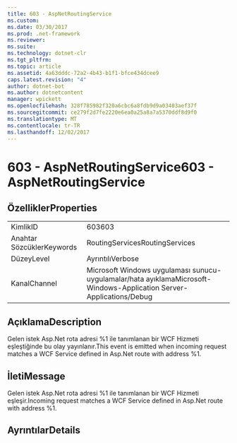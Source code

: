 ```yaml
---
title: 603 - AspNetRoutingService
ms.custom: 
ms.date: 03/30/2017
ms.prod: .net-framework
ms.reviewer: 
ms.suite: 
ms.technology: dotnet-clr
ms.tgt_pltfrm: 
ms.topic: article
ms.assetid: 4a63dddc-72a2-4b43-b1f1-bfce434dcee9
caps.latest.revision: "4"
author: dotnet-bot
ms.author: dotnetcontent
manager: wpickett
ms.openlocfilehash: 328f785982f320a6cbc6a8fdb9d9a03403aef37f
ms.sourcegitcommit: ce279f2d7fe2220e6ea0a25a8a7a5370ddf8d9f0
ms.translationtype: MT
ms.contentlocale: tr-TR
ms.lasthandoff: 12/02/2017
---
```

# <a name="603---aspnetroutingservice"></a><span data-ttu-id="49b4f-102">603 - AspNetRoutingService</span><span class="sxs-lookup"><span data-stu-id="49b4f-102">603 - AspNetRoutingService</span></span>
## <a name="properties"></a><span data-ttu-id="49b4f-103">Özellikler</span><span class="sxs-lookup"><span data-stu-id="49b4f-103">Properties</span></span>  
  
|||  
|-|-|  
|<span data-ttu-id="49b4f-104">Kimlik</span><span class="sxs-lookup"><span data-stu-id="49b4f-104">ID</span></span>|<span data-ttu-id="49b4f-105">603</span><span class="sxs-lookup"><span data-stu-id="49b4f-105">603</span></span>|  
|<span data-ttu-id="49b4f-106">Anahtar Sözcükler</span><span class="sxs-lookup"><span data-stu-id="49b4f-106">Keywords</span></span>|<span data-ttu-id="49b4f-107">RoutingServices</span><span class="sxs-lookup"><span data-stu-id="49b4f-107">RoutingServices</span></span>|  
|<span data-ttu-id="49b4f-108">Düzey</span><span class="sxs-lookup"><span data-stu-id="49b4f-108">Level</span></span>|<span data-ttu-id="49b4f-109">Ayrıntılı</span><span class="sxs-lookup"><span data-stu-id="49b4f-109">Verbose</span></span>|  
|<span data-ttu-id="49b4f-110">Kanal</span><span class="sxs-lookup"><span data-stu-id="49b4f-110">Channel</span></span>|<span data-ttu-id="49b4f-111">Microsoft Windows uygulaması sunucu-uygulamalar/hata ayıklama</span><span class="sxs-lookup"><span data-stu-id="49b4f-111">Microsoft-Windows-Application Server-Applications/Debug</span></span>|  
  
## <a name="description"></a><span data-ttu-id="49b4f-112">Açıklama</span><span class="sxs-lookup"><span data-stu-id="49b4f-112">Description</span></span>  
 <span data-ttu-id="49b4f-113">Gelen istek Asp.Net rota adresi %1 ile tanımlanan bir WCF Hizmeti eşleştiğinde bu olay yayınlanır.</span><span class="sxs-lookup"><span data-stu-id="49b4f-113">This event is emitted when incoming request matches a WCF Service defined in Asp.Net route with address %1.</span></span>  
  
## <a name="message"></a><span data-ttu-id="49b4f-114">İleti</span><span class="sxs-lookup"><span data-stu-id="49b4f-114">Message</span></span>  
 <span data-ttu-id="49b4f-115">Gelen istek Asp.Net rota adresi %1 ile tanımlanan bir WCF Hizmeti eşleşir.</span><span class="sxs-lookup"><span data-stu-id="49b4f-115">Incoming request matches a WCF Service defined in Asp.Net route with address %1.</span></span>  
  
## <a name="details"></a><span data-ttu-id="49b4f-116">Ayrıntılar</span><span class="sxs-lookup"><span data-stu-id="49b4f-116">Details</span></span>
